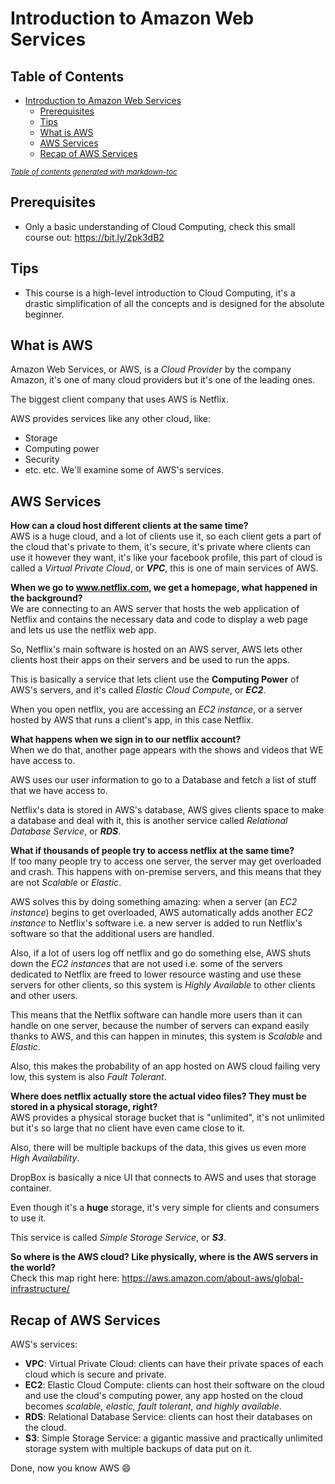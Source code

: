 # Introduction to Amazon Web Services

## Table of Contents
- [Introduction to Amazon Web Services](#introduction-to-amazon-web-services)
  * [Prerequisites](#prerequisites)
  * [Tips](#tips)
  * [What is AWS](#what-is-aws)
  * [AWS Services](#aws-services)
  * [Recap of AWS Services](#recap-of-aws-services)

<small><i><a href='http://ecotrust-canada.github.io/markdown-toc/'>Table of contents generated with markdown-toc</a></i></small>

## Prerequisites
- Only a basic understanding of Cloud Computing, check this small course out: https://bit.ly/2pk3dB2

## Tips
- This course is a high-level introduction to Cloud Computing, it's a drastic simplification of all the concepts and is designed for the absolute beginner.

## What is AWS
Amazon Web Services, or AWS, is a *Cloud Provider* by the company Amazon, it's one of many cloud providers but it's one of the leading ones.

The biggest client company that uses AWS is Netflix.

AWS provides services like any other cloud, like:
- Storage
- Computing power
- Security
- etc. etc.
We'll examine some of AWS's services.

## AWS Services

**How can a cloud host different clients at the same time?** <br/>
AWS is a huge cloud, and a lot of clients use it, so each client gets a part of the cloud that's private to them, it's secure, it's private where clients can use it however they want, it's like your facebook profile, this part of cloud is called a *Virtual Private Cloud*, or ***VPC***, this is one of main services of AWS.

**When we go to www.netflix.com, we get a homepage, what happened in the background?** <br/>
We are connecting to an AWS server that hosts the web application of Netflix and contains the necessary data and code to display a web page and lets us use the netflix web app.

So, Netflix's main software is hosted on an AWS server, AWS lets other clients host their apps on their servers and be used to run the apps.

This is basically a service that lets client use the **Computing Power** of AWS's servers, and it's called *Elastic Cloud Compute*, or ***EC2***.

When you open netflix, you are accessing an *EC2 instance*, or a server hosted by AWS that runs a client's app, in this case Netflix.

**What happens when we sign in to our netflix account?** <br/>
When we do that, another page appears with the shows and videos that WE have access to.

AWS uses our user information to go to a Database and fetch a list of stuff that we have access to.

Netflix's data is stored in AWS's database, AWS gives clients space to make a database and deal with it, this is another service called *Relational Database Service*, or ***RDS***.

**What if thousands of people try to access netflix at the same time?** <br/>
If too many people try to access one server, the server may get overloaded and crash. This happens with on-premise servers, and this means that they are not *Scalable* or *Elastic*.

AWS solves this by doing something amazing: when a server (an *EC2 instance*) begins to get overloaded, AWS automatically adds another *EC2 instance* to Netflix's software i.e. a new server is added to run Netflix's software so that the additional users are handled.

Also, if a lot of users log off netflix and go do something else, AWS shuts down the *EC2 instances* that are not used i.e. some of the servers dedicated to Netflix are freed to lower resource wasting and use these servers for other clients, so this system is *Highly Available* to other clients and other users.

This means that the Netflix software can handle more users than it can handle on one server, because the number of servers can expand easily thanks to AWS, and this can happen in minutes, this system is *Scalable* and *Elastic*.

Also, this makes the probability of an app hosted on AWS cloud failing very low, this system is also *Fault Tolerant*.

**Where does netflix actually store the actual video files? They must be stored in a physical storage, right?** <br/>
AWS provides a physical storage bucket that is "unlimited", it's not unlimited but it's so large that no client have even came close to it.

Also, there will be multiple backups of the data, this gives us even more *High Availability*.

DropBox is basically a nice UI that connects to AWS and uses that storage container.

Even though it's a **huge** storage, it's very simple for clients and consumers to use it.

This service is called *Simple Storage Service*, or ***S3***.

**So where is the AWS cloud? Like physically, where is the AWS servers in the world?** <br/>
Check this map right here:
https://aws.amazon.com/about-aws/global-infrastructure/

## Recap of AWS Services
AWS's services:
- **VPC**: Virtual Private Cloud: clients can have their private spaces of each cloud which is secure and private.
- **EC2**: Elastic Cloud Compute: clients can host their software on the cloud and use the cloud's computing power, any app hosted on the cloud becomes *scalable, elastic, fault tolerant, and highly available*.
- **RDS**: Relational Database Service: clients can host their databases on the cloud.
- **S3**: Simple Storage Service: a gigantic massive and practically unlimited storage system with multiple backups of data put on it.

Done, now you know AWS :smile: